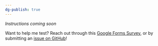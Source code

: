 ```yaml
---
dg-publish: true
---
```

*Instructions coming soon*

Want to help me test? Reach out through this [Google Forms Survey](https://forms.gle/HmYY8zjdgzJQFiWr5), or by submitting an [issue on GitHub](https://github.com/WiseGuru/ccna-definitions-vault/issues/new)!